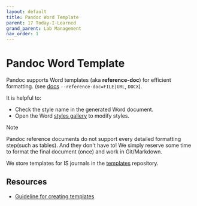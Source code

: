 ```yaml
---
layout: default
title: Pandoc Word Template
parent: 17 Today-I-Learned
grand_parent: Lab Management
nav_order: 1
---
```


# Pandoc Word Template

Pandoc supports Word templates (aka **reference-doc**) for efficient formatting. (see [docs](https://pandoc.org/MANUAL.html) `--reference-doc=FILE|URL`, `DOCX`).

It is helpful to:

- Check the style name in the generated Word document.
- Open the Word [styles gallery](https://support.microsoft.com/en-us/office/add-and-remove-styles-from-the-quick-styles-gallery-21c5b9de-b19e-4575-bc87-cb2b55ece224) to modify styles.

>[!Note]
> Pandoc reference documents do not support every detailed formatting step(such as tables).
> And they don't have to! We simply reserve some time to format the final document (once) and work in Git/Markdown.

We store templates for IS journals in the [templates](https://github.com/digital-work-lab/templates) repository.

## Resources

- [Guideline for creating templates](https://bookdown.org/yihui/rmarkdown-cookbook/word-template.html)
